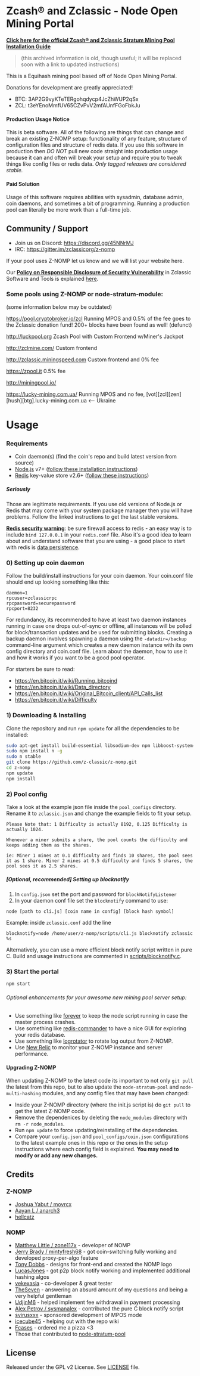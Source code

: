 # Zcash® and Zclassic - Node Open Mining Portal

**[Click here for the official Zcash® and Zclassic Stratum Mining Pool Installation Guide](https://web.archive.org/web/20170606171730/https://zdeveloper.org/wiki:z-nomp_install)**
> (this archived information is old, though useful; it will be replaced soon with a link to updated instructions)

This is a Equihash mining pool based off of Node Open Mining Portal.

Donations for development are greatly appreciated!

  * BTC: 3AP2G9vyKTeTERgohqdycp4JcZhWUP2qSx
  * ZCL: t3eYEnoMmfUV65CZvPvV2mfAUnfFGoFbkJu

#### Production Usage Notice
This is beta software. All of the following are things that can change and break an existing Z-NOMP setup: functionality of any feature, structure of configuration files and structure of redis data. If you use this software in production then *DO NOT* pull new code straight into production usage because it can and often will break your setup and require you to tweak things like config files or redis data. *Only tagged releases are considered stable.*

#### Paid Solution
Usage of this software requires abilities with sysadmin, database admin, coin daemons, and sometimes a bit of programming. Running a production pool can literally be more work than a full-time job. 

## Community / Support

* Join us on Discord: https://discord.gg/45NNrMJ  
* IRC: https://gitter.im/zclassicorg/z-nomp

If your pool uses Z-NOMP let us know and we will list your website here.

Our **[Policy on Responsible Disclosure of Security Vulnerability](DISCLOSURE.md)** in Zclassic Software and Tools is explained [here](DISCLOSURE.md).

### Some pools using Z-NOMP or node-stratum-module:

(some information below may be outdated)

https://pool.cryptobroker.io/zcl Running MPOS and 0.5% of the fee goes to the
Zclassic donation fund! 200+ blocks have been found as well! (defunct)

http://luckpool.org Zcash Pool with Custom Frontend w/Miner's Jackpot

http://zclmine.com/ Custom frontend

http://zclassic.miningspeed.com Custom frontend and 0% fee

https://zpool.it 0.5% fee

http://miningpool.io/

https://lucky-mining.com.ua/ Running MPOS and no fee,
[vot][zcl][zen][hush][btg].lucky-mining.com.ua <-- Ukraine


Usage
=====

### Requirements
* Coin daemon(s) (find the coin's repo and build latest version from source)
* [Node.js](http://nodejs.org/) v7+ ([follow these installation instructions](https://github.com/joyent/node/wiki/Installing-Node.js-via-package-manager))
* [Redis](http://redis.io/) key-value store v2.6+ ([follow these instructions](http://redis.io/topics/quickstart))

##### Seriously
Those are legitimate requirements. If you use old versions of Node.js or Redis that may come with your system package manager then you will have problems. Follow the linked instructions to get the last stable versions.

[**Redis security warning**](http://redis.io/topics/security): be sure firewall access to redis - an easy way is to
include `bind 127.0.0.1` in your `redis.conf` file. Also it's a good idea to learn about and understand software that
you are using - a good place to start with redis is [data persistence](http://redis.io/topics/persistence).

### 0) Setting up coin daemon
Follow the build/install instructions for your coin daemon. Your coin.conf file should end up looking something like this:

```
daemon=1
rpcuser=zclassicrpc
rpcpassword=securepassword
rpcport=8232
```

For redundancy, its recommended to have at least two daemon instances running in case one drops out-of-sync or offline,
all instances will be polled for block/transaction updates and be used for submitting blocks. Creating a backup daemon
involves spawning a daemon using the `-datadir=/backup` command-line argument which creates a new daemon instance with
its own config directory and coin.conf file. Learn about the daemon, how to use it and how it works if you want to be
a good pool operator.

For starters be sure to read:

   * https://en.bitcoin.it/wiki/Running_bitcoind
   * https://en.bitcoin.it/wiki/Data_directory
   * https://en.bitcoin.it/wiki/Original_Bitcoin_client/API_Calls_list
   * https://en.bitcoin.it/wiki/Difficulty


### 1) Downloading & Installing

Clone the repository and run `npm update` for all the dependencies to be installed:

```bash
sudo apt-get install build-essential libsodium-dev npm libboost-system-dev
sudo npm install n -g
sudo n stable
git clone https://github.com/z-classic/z-nomp.git
cd z-nomp
npm update
npm install
```

### 2) Pool config
Take a look at the example json file inside the `pool_configs` directory.
Rename it to `zclassic.json` and change the example fields to fit your setup.

```
Please Note that: 1 Difficulty is actually 8192, 0.125 Difficulty is actually 1024.

Whenever a miner submits a share, the pool counts the difficulty and keeps adding them as the shares. 

ie: Miner 1 mines at 0.1 difficulty and finds 10 shares, the pool sees it as 1 share. Miner 2 mines at 0.5 difficulty and finds 5 shares, the pool sees it as 2.5 shares. 
```

##### [Optional, recommended] Setting up blocknotify

1. In `config.json` set the port and password for `blockNotifyListener`
2. In your daemon conf file set the `blocknotify` command to use:
```
node [path to cli.js] [coin name in config] [block hash symbol]
```

Example: inside `zclassic.conf` add the line
```
blocknotify=node /home/user/z-nomp/scripts/cli.js blocknotify zclassic %s
```

Alternatively, you can use a more efficient block notify script written in pure C. Build and usage instructions
are commented in [scripts/blocknotify.c](scripts/blocknotify.c).


### 3) Start the portal

```bash
npm start
```

###### Optional enhancements for your awesome new mining pool server setup:
* Use something like [forever](https://github.com/nodejitsu/forever) to keep the node script running
in case the master process crashes. 
* Use something like [redis-commander](https://github.com/joeferner/redis-commander) to have a nice GUI
for exploring your redis database.
* Use something like [logrotator](http://www.thegeekstuff.com/2010/07/logrotate-examples/) to rotate log 
output from Z-NOMP.
* Use [New Relic](http://newrelic.com/) to monitor your Z-NOMP instance and server performance.


#### Upgrading Z-NOMP
When updating Z-NOMP to the latest code its important to not only `git pull`
the latest from this repo, but to also update the `node-stratum-pool` and
`node-multi-hashing` modules, and any config files that may have been changed:

* Inside your Z-NOMP directory (where the init.js script is) do `git pull` to get the latest Z-NOMP code.
* Remove the dependenices by deleting the `node_modules` directory with `rm -r node_modules`.
* Run `npm update` to force updating/reinstalling of the dependencies.
* Compare your `config.json` and `pool_configs/coin.json` configurations to the latest example ones in this repo or the ones in the setup instructions where each config field is explained. <b>You may need to modify or add any new changes.</b>


Credits
-------
### Z-NOMP
* [Joshua Yabut / movrcx](https://github.com/joshuayabut)
* [Aayan L / anarch3](https://github.com/aayanl)
* [hellcatz](https://github.com/hellcatz)

### NOMP
* [Matthew Little / zone117x](https://github.com/zone117x) - developer of NOMP
* [Jerry Brady / mintyfresh68](https://github.com/bluecircle) - got coin-switching fully working and developed proxy-per-algo feature
* [Tony Dobbs](http://anthonydobbs.com) - designs for front-end and created the NOMP logo
* [LucasJones](//github.com/LucasJones) - got p2p block notify working and implemented additional hashing algos
* [vekexasia](//github.com/vekexasia) - co-developer & great tester
* [TheSeven](//github.com/TheSeven) - answering an absurd amount of my questions and being a very helpful gentleman
* [UdjinM6](//github.com/UdjinM6) - helped implement fee withdrawal in payment processing
* [Alex Petrov / sysmanalex](https://github.com/sysmanalex) - contributed the pure C block notify script
* [svirusxxx](//github.com/svirusxxx) - sponsored development of MPOS mode
* [icecube45](//github.com/icecube45) - helping out with the repo wiki
* [Fcases](//github.com/Fcases) - ordered me a pizza <3
* Those that contributed to [node-stratum-pool](//github.com/zone117x/node-stratum-pool#credits)


License
-------
Released under the GPL v2 License. See [LICENSE](LICENSE) file.
